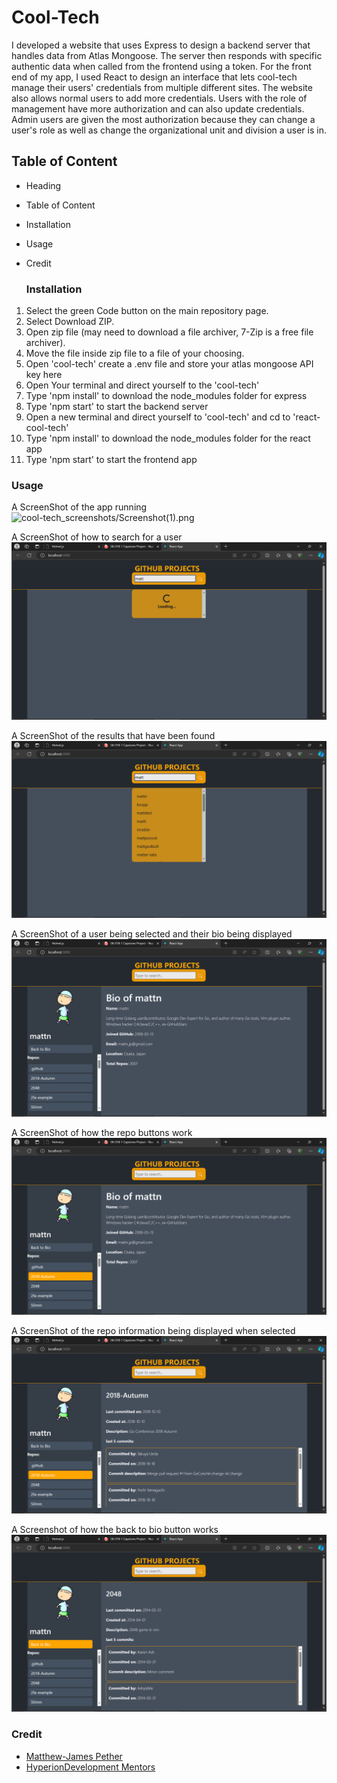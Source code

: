 # Cool-Tech

I developed a website that uses Express to design a backend server that handles data from Atlas Mongoose. The server then responds with specific authentic data when called from the frontend using a token. For the front end of my app, I used React to design an interface that lets cool-tech manage their users' credentials from multiple different sites. The website also allows normal users to add more credentials. Users with the role of management have more authorization and can also update credentials. Admin users are given the most authorization because they can change a user's role as well as change the organizational unit and division a user is in.

## Table of Content
* Heading
* Table of Content
* Installation
* Usage
* Credit

  ### Installation
1. Select the green Code button on the main repository page.
1. Select Download ZIP.
1. Open zip file (may need to download a file archiver, 7-Zip is a free file archiver).
1. Move the file inside zip file to a file of your choosing.
1. Open 'cool-tech' create a .env file and store your atlas mongoose API key here
1. Open Your terminal and direct yourself to the 'cool-tech'
1. Type 'npm install' to download the node_modules folder for express
1. Type 'npm start' to start the backend server
1. Open a new terminal and direct yourself to 'cool-tech' and cd to 'react-cool-tech'
1. Type 'npm install' to download the node_modules folder for the react app
1. Type 'npm start' to start the frontend app

### Usage
A ScreenShot of the app running
![cool-tech_screenshots/Screenshot(1).png](https://github.com/Matthew-JamesPether/Cool-Tech/tree/main/cool-tech/cool-tech_screenshots/Screenshot(1).png)

A ScreenShot of how to search for a user
![GithubProject-ScreenShots/Screenshot(2).png](https://github.com/Matthew-JamesPether/GithubProjects/blob/main/github_projects/GithubProject-ScreenShots/Screenshot%20(2).png)

A ScreenShot of the results that have been found
![GithubProject-ScreenShots/Screenshot(3).png](https://github.com/Matthew-JamesPether/GithubProjects/blob/main/github_projects/GithubProject-ScreenShots/Screenshot%20(3).png)

A ScreenShot of a user being selected and their bio being displayed
![GithubProject-ScreenShots/Screenshot(4).png](https://github.com/Matthew-JamesPether/GithubProjects/blob/main/github_projects/GithubProject-ScreenShots/Screenshot%20(4).png)

A ScreenShot of how the repo buttons work
![GithubProject-ScreenShots/Screenshot(5).png](https://github.com/Matthew-JamesPether/GithubProjects/blob/main/github_projects/GithubProject-ScreenShots/Screenshot%20(5).png)

A ScreenShot of the repo information being displayed when selected
![GithubProject-ScreenShots/Screenshot(6).png](https://github.com/Matthew-JamesPether/GithubProjects/blob/main/github_projects/GithubProject-ScreenShots/Screenshot%20(6).png)

A Screenshot of how the back to bio button works
![GithubProject-ScreenShots/Screenshot(7).png](https://github.com/Matthew-JamesPether/GithubProjects/blob/main/github_projects/GithubProject-ScreenShots/Screenshot%20(7).png)

### Credit
* [Matthew-James Pether](https://www.linkedin.com/in/m-j-pether-150793301)
* [HyperionDevelopment Mentors](https://www.hyperiondev.com/)
